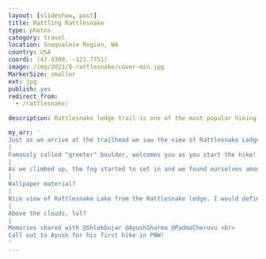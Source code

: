 ```yaml
---
layout: [slideshow, post]
title: Rattling Rattlesnake
type: photos
category: travel
location: Snoqualmie Region, WA
country: USA
coordi: (47.4308, -121.7751)
image: /img/2021/8-rattlesnake/cover-min.jpg
MarkerSize: smaller
ext: jpg
publish: yes
redirect_from:
  - /rattlesnake/ 
    
description: Rattlesnake ledge trail is one of the most popular hiking trails in Seattle and it is perfect for as a Seattle day hike. Not a sunny day, but we really wanted to do a hike and Rattlesnake ledge hike is a great cloudy day hike with possibilities to see cloud inversion if lucky!

my_arr: '
Just as we arrive at the trailhead we saw the view of Rattlesnake Ledge''s sheer rock face hiding amongst the clouds across Rattlesnake Lake. 
|
Famously called "greeter" boulder, welcomes you as you start the hike!
|
As we climbed up, the fog started to set in and we found ourselves amongst clouds and long moss covered trees!
|
Wallpaper material?
|
Nice view of Rattlesnake Lake from the Rattlesnake ledge. I would definitely want to come back on a sunny/ clear day here haha!
|
Above the clouds, lol?
|
Memories shared with @ShlokGujar @AyushSharma @PadmaCheruvu <br>
Call out to Ayush for his first hike in PNW!
'
---
```

<!-- http://compressjpeg.com -->
<!-- http://compressimage.toolur.com/ 1024, 400-->
<!-- https://ezgif.com/optimize/ remove second and then lossy 50. Best is transparency. Fuzzy 6-->
<!-- https://support.google.com/blogger/thread/1950766?hl=en -->
<!-- bundle exec jekyll serve -->
